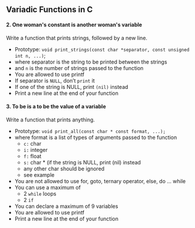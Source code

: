 ## Variadic Functions in C



#### 2. One woman's constant is another woman's variable

Write a function that prints strings, followed by a new line.

-	Prototype: `void print_strings(const char *separator, const unsigned int n, ...)`;
-	where separator is the string to be printed between the strings
-	and `n` is the number of strings passed to the function
-	You are allowed to use printf
-	If separator is `NULL`, don’t `print` it
-	If one of the string is NULL, print `(nil)` instead
-	Print a new line at the end of your function



#### 3. To be is a to be the value of a variable

Write a function that prints anything.

-	Prototype: `void print_all(const char * const format, ...);`
-	where format is a list of types of arguments passed to the function
	-	`c:` char
	-	`i:` integer
	-	`f:` float
	-	`s:` char * (if the string is NULL, print (nil) instead
	- 	any other char should be ignored
	-	see example
-	You are not allowed to use for, goto, ternary operator, else, do ... while
-	You can use a maximum of
	-	2 `while` loops
	-	2 `if`
-	You can declare a maximum of 9 variables
-	You are allowed to use printf
-	Print a new line at the end of your function

